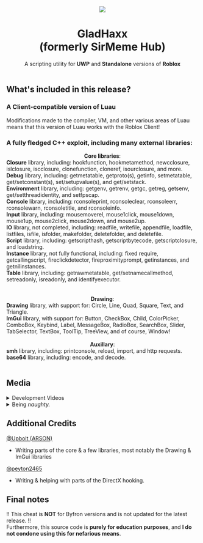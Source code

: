<div align="center">
<img src="https://i.gyazo.com/e7271cc295263bf0c9a79933eaed0b55.png" align="center" style="width: 25% height: 50%" />
</div>  

# <div align="center">GladHaxx<br>(formerly SirMeme Hub)</div> 

<div align="center">A scripting utility for <b>UWP</b> and <b>Standalone</b> versions of <b>Roblox</b></div><br>

## What's included in this release?

### A Client-compatible version of Luau

Modifications made to the compiler, VM, and other various areas of Luau means that this version of Luau works with the Roblox Client!

### A fully fledged C++ exploit, including many external libraries:

<div align="center"><b>Core libraries</b>:<br></div>
<b>Closure</b> library, including: hookfunction, hookmetamethod, newcclosure, islclosure, iscclosure, clonefunction, cloneref, isourclosure, and more.<br>
<b>Debug</b> library, including: getmetatable, getproto(s), getinfo, setmetatable, get/setconstant(s), set/setupvalue(s), and get/setstack.<br>
<b>Environment</b> library, including: getgenv, getrenv, getgc, getreg, getsenv, get/setthreadidentity, and setfpscap.<br>
<b>Console</b> library, including: rconsoleprint, rconsoleclear, rconsoleerr, rconsolewarn, rconsoletitle, and rconsoleinfo.<br>
<b>Input</b> library, including: mousemoverel, mouse1click, mouse1down, mouse1up, mouse2click, mouse2down, and mouse2up.<br>
<b>IO</b> library, not completed, including: readfile, writefile, appendfile, loadfile, listfiles, isfile, isfolder, makefolder, deletefolder, and deletefile.<br>
<b>Script</b> library, including: getscripthash, getscriptbytecode, getscriptclosure, and loadstring.<br>
<b>Instance</b> library, not fully functional, including: fixed require, getcallingscript, fireclickdetector, fireproximityprompt, getinstances, and getnilinstances.<br>
<b>Table</b> library, including: getrawmetatable, get/setnamecallmethod, setreadonly, isreadonly, and identifyexecutor.<br><br><br>

<div align="center"><b>Drawing</b>:<br></div>
<b>Drawing</b> library, with support for: Circle, Line, Quad, Square, Text, and Triangle.<br>
<b>ImGui</b> library, with support for: Button, CheckBox, Child, ColorPicker, ComboBox, Keybind, Label, MessageBox, RadioBox, SearchBox, Slider, TabSelector, TextBox, ToolTip, TreeView, and of course, Window!<br><br>

<div align="center"><b>Auxillary</b>:<br></div>
<b>smh</b> library, including: printconsole, reload, import, and http requests.<br>
<b>base64</b> library, including: encode, and decode.<br><br>

## Media
<details>
  <summary>Development Videos</summary><br>
  <video src="https://cdn.discordapp.com/attachments/939505697358503975/1169417262260826242/yielding.mp4" controls="controls" style="max-width: 750px;"></video>
  <video src="https://cdn.discordapp.com/attachments/939505697358503975/1169417264580264116/imgui_testing_on_uwp.mp4" controls="controls" style="max-width: 750px;"></video>
  <video src="https://cdn.discordapp.com/attachments/939505697358503975/1169417265469468863/imgui_testing_on_uwp_2.mp4" controls="controls" style="max-width: 750px;"></video>
  <video src="https://cdn.discordapp.com/attachments/939505697358503975/1169417263292633209/simplespy.mp4" controls="controls" style="max-width: 750px;"></video>
</details>
<details>
  <summary>Being <i>naughty.</i></summary><br>
  <img src="https://media.discordapp.net/attachments/1133174241693532170/1133933322964312115/image.png" style="max-width: 750px;"></img>
  <video src="https://cdn.discordapp.com/attachments/939505697358503975/1169417266362863626/naughty.mp4" controls="controls" style="max-width: 750px;"></video>
</details>

## Additional Credits
[@Upbolt (ARSON)](https://github.com/Upbolt)<br>
 - Writing parts of the core & a few libraries, most notably the Drawing & ImGui libraries
 
[@peyton2465](https://github.com/peyton2465)
 - Writing & helping with parts of the DirectX hooking.



## Final notes

!! This cheat is <b>NOT</b> for Byfron versions and is not updated for the latest release. !!<br>
Furthermore, this source code is <b>purely for education purposes</b>, and <b>I do not condone using this for nefarious means</b>.

